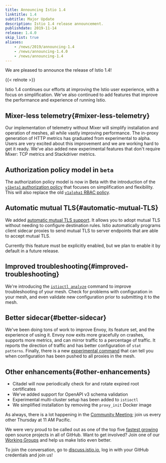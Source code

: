 ```yaml
---
title: Announcing Istio 1.4
linktitle: 1.4
subtitle: Major Update
description: Istio 1.4 release announcement.
publishdate: 2019-11-14
release: 1.4.0
skip_list: true
aliases:
    - /news/2019/announcing-1.4
    - /news/announcing-1.4.0
    - /news/announcing-1.4
---
```


We are pleased to announce the release of Istio 1.4!

{{< relnote >}}

Istio 1.4 continues our efforts at improving the Istio user experience,
with a focus on simplification. We've also continued to add features that
improve the performance and experience of running Istio.

## Mixer-less telemetry{#mixer-less-telemetry}

Our implementation of telemetry without Mixer will simplify installation and
operation of meshes, all while vastly improving performance. The in-proxy
generation of HTTP metrics has graduated from experimental to alpha. Users
are very excited about this improvement and we are working hard to get it
ready. We've also added new experimental features that don't require Mixer:
TCP metrics and Stackdriver metrics.

## Authorization policy model in `beta`

The authorization policy model is now in Beta with the introduction of the
[`v1beta1` authorization policy](/blog/2019/v1beta1-authorization-policy/) that
focuses on simplification and flexibility. This will also replace the old
[`v1alpha1` RBAC policy](/docs/reference/config/security/istio.rbac.v1alpha1/).

## Automatic mutual TLS{#automatic-mutual-TLS}

We added [automatic mutual TLS support](/docs/tasks/security/authentication/auto-mtls/). It allows
you to adopt mutual TLS without needing to configure destination rules. Istio automatically programs
client sidecar proxies to send mutual TLS to server endpoints that are able to accept mutual TLS.

Currently this feature must be explicitly enabled, but we plan to enable it by default in a
future release.

## Improved troubleshooting{#improved-troubleshooting}

We're introducing the
[`istioctl analyze`](/docs/ops/diagnostic-tools/istioctl-analyze/) command to
improve troubleshooting of your mesh. Check for problems with
configuration in your mesh, and even validate new configuration prior to
submitting it to the mesh.

## Better sidecar{#better-sidecar}

We've been doing tons of work to improve Envoy, its feature set, and the
experience of using it. Envoy now exits more gracefully on crashes, supports
more metrics, and can mirror traffic to a percentage of traffic. It reports
the direction of traffic and has better configuration of `stat patterns`.
Finally, there is a new
[experimental command](/docs/reference/commands/istioctl/#istioctl-experimental-wait)
that can tell you when configuration
has been pushed to all proxies in the mesh.

## Other enhancements{#other-enhancements}

- Citadel will now periodically check for and rotate expired root certificates
- We've added support for OpenAPI v3 schema validation
- Experimental multi-cluster setup has been added to `istioctl`
- We simplified installation by removing the `proxy_init` Docker image

As always, there is a lot happening in the
[Community Meeting](https://github.com/istio/community#community-meeting);
join us every other Thursday at 11 AM Pacific.

We were very proud to be called out as one of the top five
[fastest growing](https://octoverse.github.com/#top-and-trending-projects)
open source projects in all of GitHub. Want to get involved? Join one of our
[Working Groups](https://github.com/istio/community/blob/master/WORKING-GROUPS.md)
and help us make Istio even better.

To join the conversation, go to [discuss.istio.io](https://discuss.istio.io),
log in with your GitHub credentials and join us!
